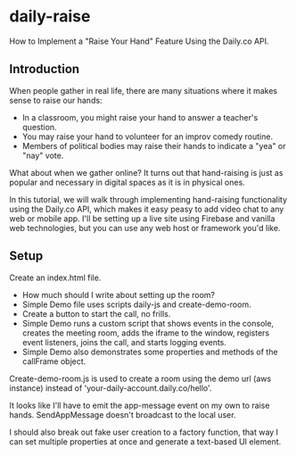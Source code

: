 # daily-raise
How to Implement a "Raise Your Hand" Feature Using the Daily.co API.

## Introduction
When people gather in real life, there are many situations where it makes sense to raise our hands:
 - In a classroom, you might raise your hand to answer a teacher's question.
 - You may raise your hand to volunteer for an improv comedy routine.
 - Members of political bodies may raise their hands to indicate a "yea" or "nay" vote.

 What about when we gather online? It turns out that hand-raising is just as popular and necessary 
 in digital spaces as it is in physical ones.

 In this tutorial, we will walk through implementing hand-raising functionality using the Daily.co API,
 which makes it easy peasy to add video chat to any web or mobile app. I'll be setting up a live site 
 using Firebase and vanilla web technologies, but you can use any web host or framework you'd like.

## Setup
Create an index.html file.
 - How much should I write about setting up the room?
 - Simple Demo file uses scripts daily-js and create-demo-room.
 - Create a button to start the call, no frills.
 - Simple Demo runs a custom script that shows events in the console, creates the meeting room, adds the iframe to the window, registers event listeners, joins the call, and starts logging events.
 - Simple Demo also demonstrates some properties and methods of the callFrame object.

Create-demo-room.js is used to create a room using the demo url (aws instance) instead of 'your-daily-account.daily.co/hello'.

It looks like I'll have to emit the app-message event on my own to raise hands. SendAppMessage doesn't broadcast to the local user.

I should also break out fake user creation to a factory function, that way I can set multiple properties at once and generate a text-based UI element.
